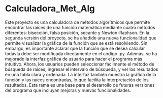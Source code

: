 # Calculadora_Met_Alg

Este proyecto es una calculadora de métodos algorítmicos que permite encontrar las raíces de una función matemática mediante cuatro métodos diferentes: bisección, falsa posición, secante y Newton-Raphson. En la segunda versión del proyecto, se ha añadido una nueva funcionalidad que permite visualizar la gráfica de la función que se está resolviendo. Sin embargo, es importante aclarar que la función que se desea calcular todavía debe ser modificada directamente en el código .py. Además, se ha mejorado la interfaz gráfica de usuario para hacer el programa más intuitivo. Ahora, los usuarios pueden seleccionar fácilmente el método de búsqueda de raíces, ingresar el intervalo de búsqueda, y ver los resultados en una tabla clara y ordenada. La interfaz también muestra la gráfica de la función y las raíces encontradas, lo que facilita la interpretación de los resultados. Esta rama es una base para el desarrollo de futuras versiones del programa que incluyan mejoras y nuevas funcionalidades.
